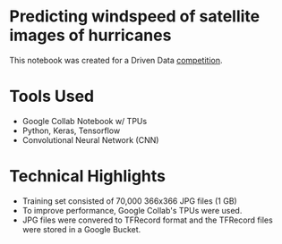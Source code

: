 # Predicting windspeed of satellite images of hurricanes
This notebook was created for a Driven Data [competition](https://www.drivendata.org/competitions/72/predict-wind-speeds/).  

# Tools Used
* Google Collab Notebook w/ TPUs
* Python, Keras, Tensorflow
* Convolutional Neural Network (CNN)

# Technical Highlights
* Training set consisted of 70,000 366x366 JPG files (1 GB)
* To improve performance, Google Collab's TPUs were used.  
* JPG files were convered to TFRecord format and the TFRecord files were stored in a Google Bucket. 
